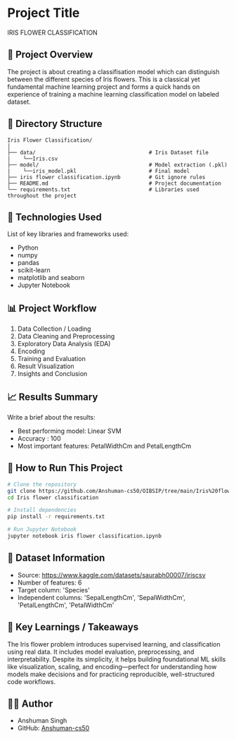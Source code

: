 # Project Title

IRIS FLOWER CLASSIFICATION

## 📝 Project Overview

The project is about creating a classifisation model which can distinguish between the different species of Iris flowers. This is a classical yet fundamental machine learning project and forms a quick hands on experience of training a machine learning classification model on labeled dataset.

## 📁 Directory Structure

```
Iris Flower Classification/
│
├── data/                                    # Iris Dataset file
|    └──Iris.csv                              
├── model/                                   # Model extraction (.pkl)
|    └──iris_model.pkl                       # Final model
├── iris flower classification.ipynb         # Git ignore rules
├── README.md                                # Project documentation
└── requirements.txt                         # Libraries used throughout the project
```

## 🔧 Technologies Used

List of key libraries and frameworks used:

* Python
* numpy
* pandas
* scikit-learn
* matplotlib and seaborn
* Jupyter Notebook

## 📊 Project Workflow

1. Data Collection / Loading
2. Data Cleaning and Preprocessing
3. Exploratory Data Analysis (EDA)
4. Encoding
5. Training and Evaluation
7. Result Visualization
8. Insights and Conclusion

## 📈 Results Summary

Write a brief about the results:

* Best performing model: Linear SVM
* Accuracy : 100
* Most important features: PetalWidthCm and PetalLengthCm

## 🚀 How to Run This Project

```bash
# Clone the repository
git clone https://github.com/Anshuman-cs50/OIBSIP/tree/main/Iris%20flower%20classification
cd Iris flower classification

# Install dependencies
pip install -r requirements.txt

# Run Jupyter Notebook
jupyter notebook iris flower classification.ipynb
```

## 📁 Dataset Information

* Source:  https://www.kaggle.com/datasets/saurabh00007/iriscsv
* Number of features: 6
* Target column: 'Species'
* Independent columns: 'SepalLengthCm', 'SepalWidthCm', 'PetalLengthCm', 'PetalWidthCm'

## 🧠 Key Learnings / Takeaways

The Iris flower problem introduces supervised learning, and classification using real data. It includes model evaluation, preprocessing, and interpretability. Despite its simplicity, it helps building foundational ML skills like visualization, scaling, and encoding—perfect for understanding how models make decisions and for practicing reproducible, well-structured code workflows.

## 🙋‍♂️ Author

* Anshuman Singh
* GitHub: [Anshuman-cs50](https://github.com/Anshuman-cs50)
